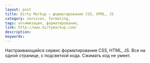 ```yaml
---
layout: post
title: Dirty Markup — форматирование CSS, HTML, JS
category: services, formating, 
tags: оптимизация, форматирование, 
link: http://www.dirtymarkup.com/
description: 
keywords: 
---
```


<p>Настраивающийся сервис форматирования CSS, HTML, JS. Все на одной странице, с подсветкой кода. Сжимать код не умеет.</p>
